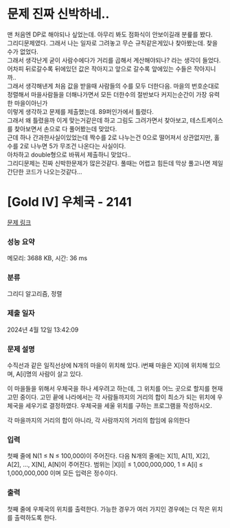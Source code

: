# 문제 진짜 신박하네..
맨 처음엔 DP로 해야되나 싶었는데. 아무리 봐도 점화식이 안보이길래 분륲를 봤다. </br>
그리디문제였다. 그래서 나는 일자로 그려놓고 무슨 규칙같은게있나 찾아봤는데. 찾을 수가 없었다. </br>
그래서 생각난게 굳이 사람수에다가 거리를 곱해서 계산해야되나? 라는 생각이 들었다. </br>
어차피 뒤로갈수록 뒤에있던 값은 작아지고 앞으로 갈수록 앞에있는 수들은 작아지니까.. </br>
그래서 생각해낸게 처음 값을 받을때 사람들의 수를 모두 더한다음. 마을의 번호순대로 정렬해서 마을사람들을 더해나가면서 모든 더한수의 절반보다 커지는순간이 가장 유력한 마을이아닌가 </br>
이렇게 생각하고 문제를 제출했는데. 89퍼인가에서 틀렸다. </br>
그래서 왜 틀렸을까 이게 맞는거같은데 하고 그림도 그려가면서 찾아보고, 테스트케이스를 찾아보면서 손으로 다 풀어봤는데 맞았다.</br>
근데 하나 간과한사실이있었는데 짝수를 2로 나누는건 0으로 떨어져서 상관없지만, 홀수를 2로 나누면 5가 무조건 나온다는 사실이다. </br>
아차하고 double형으로 바꿔서 제출하니 맞았다.. </br>
그리디문제는 진짜 신박한문제가 많은것같다. 풀때는 어렵고 힘든데 막상 풀고나면 제일 간단한 코드가 나오는것같다...

# [Gold IV] 우체국 - 2141 

[문제 링크](https://www.acmicpc.net/problem/2141) 

### 성능 요약

메모리: 3688 KB, 시간: 36 ms

### 분류

그리디 알고리즘, 정렬

### 제출 일자

2024년 4월 12일 13:42:09

### 문제 설명

<p>수직선과 같은 일직선상에 N개의 마을이 위치해 있다. i번째 마을은 X[i]에 위치해 있으며, A[i]명의 사람이 살고 있다.</p>

<p>이 마을들을 위해서 우체국을 하나 세우려고 하는데, 그 위치를 어느 곳으로 할지를 현재 고민 중이다. 고민 끝에 나라에서는 각 사람들까지의 거리의 합이 최소가 되는 위치에 우체국을 세우기로 결정하였다. 우체국을 세울 위치를 구하는 프로그램을 작성하시오.</p>

<p>각 마을까지의 거리의 합이 아니라, 각 사람까지의 거리의 합임에 유의한다</p>

### 입력 

 <p>첫째 줄에 N(1 ≤ N ≤ 100,000)이 주어진다. 다음 N개의 줄에는 X[1], A[1], X[2], A[2], …, X[N], A[N]이 주어진다. 범위는 |X[i]| ≤ 1,000,000,000, 1 ≤ A[i] ≤ 1,000,000,000 이며 모든 입력은 정수이다.</p>

### 출력 

 <p>첫째 줄에 우체국의 위치를 출력한다. 가능한 경우가 여러 가지인 경우에는 더 작은 위치를 출력하도록 한다.</p>

